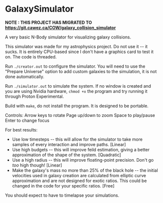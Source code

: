 # GalaxySimulator

**NOTE : THIS PROJECT HAS MIGRATED TO https://git.cawez.ca/COW/galaxy_collision_simulator**

A very basic N-Body simulator for visualizing galaxy collisions.

This simulator was made for my astrophysics project. Do not use it -- it sucks.
It is entirely CPU-based since I don't have a graphics card to test it on. The code is threaded.

Run ``./creator.out`` to configure the simulator.
You will need to use the "Prepare Universe" option to add custom galaxies to the simulation, it is not done automatically.

Run ``./simulator.out`` to simulate the system. If no window is created and you are using Nvidia hardware, ``chmod +x`` the program and try running it through Proton Experimental.

Build with ``make``, do not install the program. It is designed to be portable.


Controls:
Arrow keys to rotate
Page up/down to zoom
Space to play/pause
Enter to change focus

For best results:
- Use low timesteps -- this will allow for the simulator to take more samples of every interaction and improve paths. [Linear]
- Use high budgets  -- this will improve feild estimation, giving a better approximation of the shape of the system. [Quadratic]
- Use a high radius -- this will improve floating-point precision. Don't go *too* high though! [Linear]
- Make the galaxy's mass no more than 25% of the black hole -- the initial velocities used in galaxy creation are calculated from elliptic curve approximation and are not designed for exotic ratios. This could be changed in the code for your specific ratios. [Free]

You should expect to have to timelapse your simulations.

